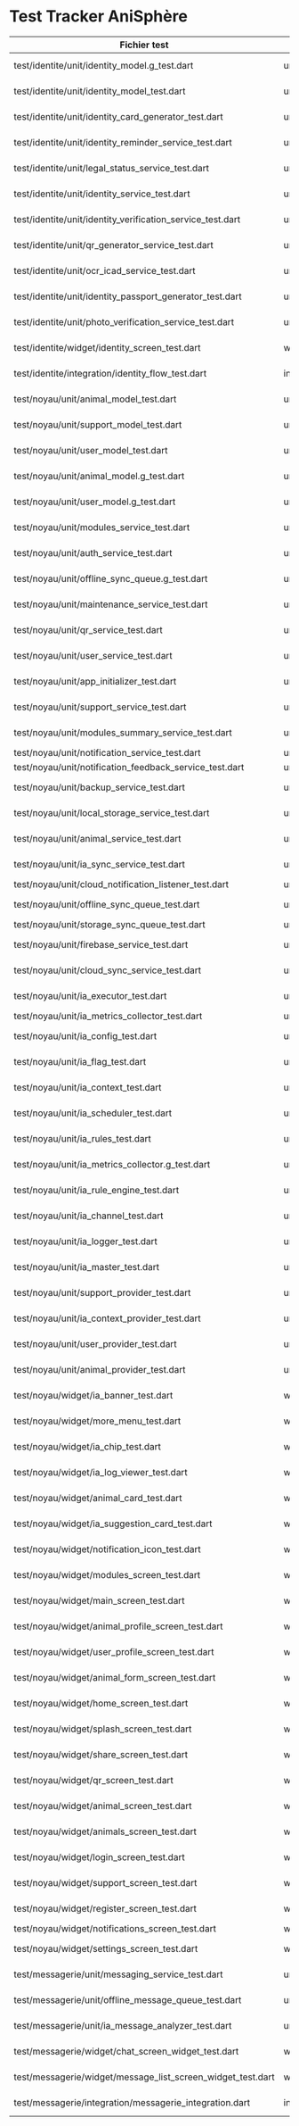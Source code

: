 # Test Tracker AniSphère
| Fichier test | Type | Source | Statut |
|--------------|------|--------|--------|
| test/identite/unit/identity_model.g_test.dart | unit | package:anisphere/modules/identite/models/identity_model.g.dart | À faire |
| test/identite/unit/identity_model_test.dart | unit | package:anisphere/modules/identite/models/identity_model.dart | À faire |
| test/identite/unit/identity_card_generator_test.dart | unit | package:anisphere/modules/identite/services/identity_card_generator.dart | À faire |
| test/identite/unit/identity_reminder_service_test.dart | unit | package:anisphere/modules/identite/services/identity_reminder_service.dart | À faire |
| test/identite/unit/legal_status_service_test.dart | unit | package:anisphere/modules/identite/services/legal_status_service.dart | À faire |
| test/identite/unit/identity_service_test.dart | unit | package:anisphere/modules/identite/services/identity_service.dart | À faire |
| test/identite/unit/identity_verification_service_test.dart | unit | package:anisphere/modules/identite/services/identity_verification_service.dart | À faire |
| test/identite/unit/qr_generator_service_test.dart | unit | package:anisphere/modules/identite/services/qr_generator_service.dart | À faire |
| test/identite/unit/ocr_icad_service_test.dart | unit | package:anisphere/modules/identite/services/ocr_icad_service.dart | À faire |
| test/identite/unit/identity_passport_generator_test.dart | unit | package:anisphere/modules/identite/services/identity_passport_generator.dart | À faire |
| test/identite/unit/photo_verification_service_test.dart | unit | package:anisphere/modules/identite/services/photo_verification_service.dart | À faire |
| test/identite/widget/identity_screen_test.dart | widget | package:anisphere/modules/identite/screens/identity_screen.dart | À faire |
| test/identite/integration/identity_flow_test.dart | integration | package:anisphere/modules/identite/screens/identity_screen.dart | À faire |
| test/noyau/unit/animal_model_test.dart | unit | package:anisphere/modules/noyau/models/animal_model.dart | À faire |
| test/noyau/unit/support_model_test.dart | unit | package:anisphere/modules/noyau/models/support_model.dart | À faire |
| test/noyau/unit/user_model_test.dart | unit | package:anisphere/modules/noyau/models/user_model.dart | À faire |
| test/noyau/unit/animal_model.g_test.dart | unit | package:anisphere/modules/noyau/models/animal_model.g.dart | À faire |
| test/noyau/unit/user_model.g_test.dart | unit | package:anisphere/modules/noyau/models/user_model.g.dart | À faire |
| test/noyau/unit/modules_service_test.dart | unit | package:anisphere/modules/noyau/services/modules_service.dart | À faire |
| test/noyau/unit/auth_service_test.dart | unit | package:anisphere/modules/noyau/services/auth_service.dart | À faire |
| test/noyau/unit/offline_sync_queue.g_test.dart | unit | package:anisphere/modules/noyau/services/offline_sync_queue.g.dart | À faire |
| test/noyau/unit/maintenance_service_test.dart | unit | package:anisphere/modules/noyau/services/maintenance_service.dart | À faire |
| test/noyau/unit/qr_service_test.dart | unit | package:anisphere/modules/noyau/services/qr_service.dart | À faire |
| test/noyau/unit/user_service_test.dart | unit | package:anisphere/modules/noyau/services/user_service.dart | À faire |
| test/noyau/unit/app_initializer_test.dart | unit | package:anisphere/modules/noyau/services/app_initializer.dart | À faire |
| test/noyau/unit/support_service_test.dart | unit | package:anisphere/modules/noyau/services/support_service.dart | À faire |
| test/noyau/unit/modules_summary_service_test.dart | unit | package:anisphere/modules/noyau/services/modules_summary_service.dart | À faire |
| test/noyau/unit/notification_service_test.dart | unit | package:anisphere/modules/noyau/services/notification_service.dart | ✅ |
| test/noyau/unit/notification_feedback_service_test.dart | unit | package:anisphere/modules/noyau/services/notification_feedback_service.dart | ✅ |
| test/noyau/unit/backup_service_test.dart | unit | package:anisphere/modules/noyau/services/backup_service.dart | À faire |
| test/noyau/unit/local_storage_service_test.dart | unit | package:anisphere/modules/noyau/services/local_storage_service.dart | À faire |
| test/noyau/unit/animal_service_test.dart | unit | package:anisphere/modules/noyau/services/animal_service.dart | À faire |
| test/noyau/unit/ia_sync_service_test.dart | unit | package:anisphere/modules/noyau/services/ia_sync_service.dart | À faire |
| test/noyau/unit/cloud_notification_listener_test.dart | unit | package:anisphere/modules/noyau/services/cloud_notification_listener.dart | ✅ |
| test/noyau/unit/offline_sync_queue_test.dart | unit | package:anisphere/modules/noyau/services/offline_sync_queue.dart | À faire |
| test/noyau/unit/storage_sync_queue_test.dart | unit | package:anisphere/modules/noyau/storage/storage_sync_queue.dart | ✅ |
| test/noyau/unit/firebase_service_test.dart | unit | package:anisphere/modules/noyau/services/firebase_service.dart | À faire |
| test/noyau/unit/cloud_sync_service_test.dart | unit | package:anisphere/modules/noyau/services/cloud_sync_service.dart | À faire |
| test/noyau/unit/ia_executor_test.dart | unit | package:anisphere/modules/noyau/logic/ia_executor.dart | À faire |
| test/noyau/unit/ia_metrics_collector_test.dart | unit | package:anisphere/modules/noyau/logic/ia_metrics_collector.dart | ✅ |
| test/noyau/unit/ia_config_test.dart | unit | package:anisphere/modules/noyau/logic/ia_config.dart | À faire |
| test/noyau/unit/ia_flag_test.dart | unit | package:anisphere/modules/noyau/logic/ia_flag.dart | À faire |
| test/noyau/unit/ia_context_test.dart | unit | package:anisphere/modules/noyau/logic/ia_context.dart | À faire |
| test/noyau/unit/ia_scheduler_test.dart | unit | package:anisphere/modules/noyau/logic/ia_scheduler.dart | À faire |
| test/noyau/unit/ia_rules_test.dart | unit | package:anisphere/modules/noyau/logic/ia_rules.dart | À faire |
| test/noyau/unit/ia_metrics_collector.g_test.dart | unit | package:anisphere/modules/noyau/logic/ia_metrics_collector.g.dart | À faire |
| test/noyau/unit/ia_rule_engine_test.dart | unit | package:anisphere/modules/noyau/logic/ia_rule_engine.dart | À faire |
| test/noyau/unit/ia_channel_test.dart | unit | package:anisphere/modules/noyau/logic/ia_channel.dart | À faire |
| test/noyau/unit/ia_logger_test.dart | unit | package:anisphere/modules/noyau/logic/ia_logger.dart | À faire |
| test/noyau/unit/ia_master_test.dart | unit | package:anisphere/modules/noyau/logic/ia_master.dart | À faire |
| test/noyau/unit/support_provider_test.dart | unit | package:anisphere/modules/noyau/providers/support_provider.dart | À faire |
| test/noyau/unit/ia_context_provider_test.dart | unit | package:anisphere/modules/noyau/providers/ia_context_provider.dart | À faire |
| test/noyau/unit/user_provider_test.dart | unit | package:anisphere/modules/noyau/providers/user_provider.dart | À faire |
| test/noyau/unit/animal_provider_test.dart | unit | package:anisphere/modules/noyau/providers/animal_provider.dart | À faire |
| test/noyau/widget/ia_banner_test.dart | widget | package:anisphere/modules/noyau/widgets/ia_banner.dart | À faire |
| test/noyau/widget/more_menu_test.dart | widget | package:anisphere/modules/noyau/widgets/more_menu.dart | À faire |
| test/noyau/widget/ia_chip_test.dart | widget | package:anisphere/modules/noyau/widgets/ia_chip.dart | À faire |
| test/noyau/widget/ia_log_viewer_test.dart | widget | package:anisphere/modules/noyau/widgets/ia_log_viewer.dart | À faire |
| test/noyau/widget/animal_card_test.dart | widget | package:anisphere/modules/noyau/widgets/animal_card.dart | À faire |
| test/noyau/widget/ia_suggestion_card_test.dart | widget | package:anisphere/modules/noyau/widgets/ia_suggestion_card.dart | À faire |
| test/noyau/widget/notification_icon_test.dart | widget | package:anisphere/modules/noyau/widgets/notification_icon.dart | À faire |
| test/noyau/widget/modules_screen_test.dart | widget | package:anisphere/modules/noyau/screens/modules_screen.dart | À faire |
| test/noyau/widget/main_screen_test.dart | widget | package:anisphere/modules/noyau/screens/main_screen.dart | À faire |
| test/noyau/widget/animal_profile_screen_test.dart | widget | package:anisphere/modules/noyau/screens/animal_profile_screen.dart | À faire |
| test/noyau/widget/user_profile_screen_test.dart | widget | package:anisphere/modules/noyau/screens/user_profile_screen.dart | À faire |
| test/noyau/widget/animal_form_screen_test.dart | widget | package:anisphere/modules/noyau/screens/animal_form_screen.dart | À faire |
| test/noyau/widget/home_screen_test.dart | widget | package:anisphere/modules/noyau/screens/home_screen.dart | À faire |
| test/noyau/widget/splash_screen_test.dart | widget | package:anisphere/modules/noyau/screens/splash_screen.dart | À faire |
| test/noyau/widget/share_screen_test.dart | widget | package:anisphere/modules/noyau/screens/share_screen.dart | À faire |
| test/noyau/widget/qr_screen_test.dart | widget | package:anisphere/modules/noyau/screens/qr_screen.dart | À faire |
| test/noyau/widget/animal_screen_test.dart | widget | package:anisphere/modules/noyau/screens/animal_screen.dart | À faire |
| test/noyau/widget/animals_screen_test.dart | widget | package:anisphere/modules/noyau/screens/animals_screen.dart | À faire |
| test/noyau/widget/login_screen_test.dart | widget | package:anisphere/modules/noyau/screens/login_screen.dart | À faire |
| test/noyau/widget/support_screen_test.dart | widget | package:anisphere/modules/noyau/screens/support_screen.dart | À faire |
| test/noyau/widget/register_screen_test.dart | widget | package:anisphere/modules/noyau/screens/register_screen.dart | À faire |
| test/noyau/widget/notifications_screen_test.dart | widget | package:anisphere/modules/noyau/screens/notifications_screen.dart | ✅ |
| test/noyau/widget/settings_screen_test.dart | widget | package:anisphere/modules/noyau/screens/settings_screen.dart | À faire |
| test/messagerie/unit/messaging_service_test.dart | unit | package:anisphere/modules/messagerie/services/messaging_service.dart | À faire |
| test/messagerie/unit/offline_message_queue_test.dart | unit | package:anisphere/modules/messagerie/services/offline_message_queue.dart | À faire |
| test/messagerie/unit/ia_message_analyzer_test.dart | unit | package:anisphere/modules/messagerie/services/ia_message_analyzer.dart | À faire |
| test/messagerie/widget/chat_screen_widget_test.dart | widget | package:anisphere/modules/messagerie/screens/chat_screen.dart | À faire |
| test/messagerie/widget/message_list_screen_widget_test.dart | widget | package:anisphere/modules/messagerie/screens/message_list_screen.dart | À faire |
| test/messagerie/integration/messagerie_integration.dart | integration | package:anisphere/modules/messagerie/screens/chat_screen.dart | À faire |
